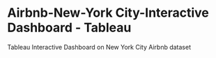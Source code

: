 # Airbnb-New-York City-Interactive Dashboard - Tableau
Tableau Interactive Dashboard on New York City Airbnb dataset
